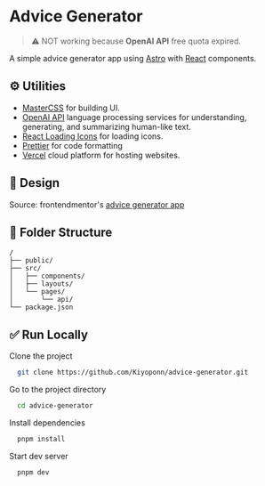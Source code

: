 # **Advice Generator**

> ⚠️ NOT working because **OpenAI API** free quota expired.

A simple advice generator app using [Astro](https://astro.build) with [React](https://beta.reactjs.org) components.

## ⚙️ Utilities

- [MasterCSS](https://css.master.co) for building UI.
- [OpenAI API](https://openai.com/api) language processing services for understanding, generating, and summarizing human-like text.
- [React Loading Icons](https://github.com/dkress59/react-loading-icons) for loading icons.
- [Prettier](https://prettier.io) for code formatting
- [Vercel](https://vercel.com) cloud platform for hosting websites.

## 🎨 Design

Source: frontendmentor's [advice generator app](https://www.frontendmentor.io/challenges/advice-generator-app-QdUG-13db)

## 📁 Folder Structure

```tree
/
├── public/
├── src/
│   ├── components/
│   ├── layouts/
│   └── pages/
│       └── api/
└── package.json
```

## ✅ Run Locally

Clone the project

```bash
  git clone https://github.com/Kiyoponn/advice-generator.git
```

Go to the project directory

```bash
  cd advice-generator
```

Install dependencies

```bash
  pnpm install
```

Start dev server

```bash
  pnpm dev
```
